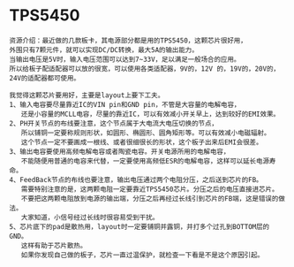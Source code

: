 # TPS5450 
    资源介绍：最近做的几款板卡，其电源部分都是用的TPS5450，这颗芯片很好用，
    外围只有7颗元件，就可以实现DC/DC转换，最大5A的输出能力。
    当输出电压是5V时，输入电压范围可以达到7~33V，足以满足一般场合的应用。
    所以给板子配适配器可以放的很宽，可以使用各类适配器，9V的，12V 的，19V的，20V的，24V的适配器都可使用。

    我觉得这颗芯片要用好，主要是layout上要下工夫。
    1、输入电容要尽量靠近IC的VIN pin和GND pin，不管是大容量的电解电容，
       还是小容量的MCLL电容，尽量的靠近IC，可以有效减小开关早上，达到较好的EMI效果。
    2、PH开关节点的布线要注意，这个节点属于大电流大电压切换的节点，
       所以铺铜一定要称规则形状，如圆形、椭圆形、圆角矩形等。可以有效减小电磁辐射。
       这个节点一定不要画成一根线、或者很细很长的形状，这个板子出来后EMI会很差。
    3、输出电容要使用高频电解电容或者陶瓷电容。开关电源所用的电解电容，
       不能随便用普通的电容来代替，一定要使用高频低ESR的电解电容，这样可以延长电源寿命。
    4、FeedBack节点的布线也要注意，输出电压通过两个电阻分压，之后送到芯片的FB。
       需要特别注意的是，这两颗电阻一定要靠近TPS5450芯片。分压之后的电压直接进芯片。
       不要把这两颗电阻放到电源的输出端，分压之后再经过长线引到芯片的FB端，这是错误的做法。
       大家知道，小信号经过长线时很容易受到干扰。
    5、芯片底下的pad是散热用，layout时一定要铺铜并露铜，并打多个过孔到BOTTOM层的GND。
       这样有助于芯片散热。
       如果你发现自己做的板子，芯片一直过温保护，就检查一下看是不是这个原因引起。
